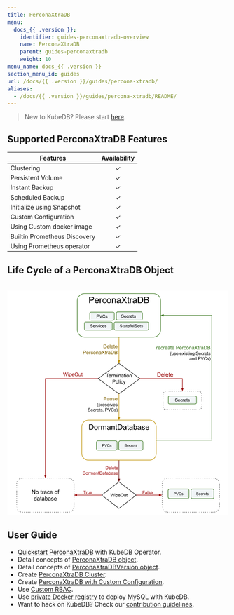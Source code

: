 ```yaml
---
title: PerconaXtraDB
menu:
  docs_{{ .version }}:
    identifier: guides-perconaxtradb-overview
    name: PerconaXtraDB
    parent: guides-perconaxtradb
    weight: 10
menu_name: docs_{{ .version }}
section_menu_id: guides
url: /docs/{{ .version }}/guides/percona-xtradb/
aliases:
  - /docs/{{ .version }}/guides/percona-xtradb/README/
---
```



> New to KubeDB? Please start [here](/docs/README.md).

## Supported PerconaXtraDB Features

| Features                     | Availability |
|------------------------------|:------------:|
| Clustering                   |   &#10003;   |
| Persistent Volume            |   &#10003;   |
| Instant Backup               |   &#10003;   |
| Scheduled Backup             |   &#10003;   |
| Initialize using Snapshot    |   &#10003;   |
| Custom Configuration         |   &#10003;   |
| Using Custom docker image    |   &#10003;   |
| Builtin Prometheus Discovery |   &#10003;   |
| Using Prometheus operator    |   &#10003;   |

## Life Cycle of a PerconaXtraDB Object

<p align="center">
  <img alt="lifecycle"  src="/docs/guides/percona-xtradb/images/perconaxtradb-lifecycle.svg" >
</p>

## User Guide

- [Quickstart PerconaXtraDB](/docs/guides/percona-xtradb/quickstart/overview) with KubeDB Operator.
- Detail concepts of [PerconaXtraDB object](/docs/guides/percona-xtradb/concepts/perconaxtradb).
- Detail concepts of [PerconaXtraDBVersion object](/docs/guides/percona-xtradb/concepts/perconaxtradb-version).
- Create [PerconaXtraDB Cluster](/docs/guides/percona-xtradb/clustering/galera-cluster).
- Create [PerconaXtraDB with Custom Configuration](/docs/guides/percona-xtradb/configuration/using-config-file).
- Use [Custom RBAC](/docs/guides/percona-xtradb/custom-rbac/using-custom-rbac).
- Use [private Docker registry](/docs/guides/percona-xtradb/private-registry/quickstart) to deploy MySQL with KubeDB.
- Want to hack on KubeDB? Check our [contribution guidelines](/docs/CONTRIBUTING.md).
